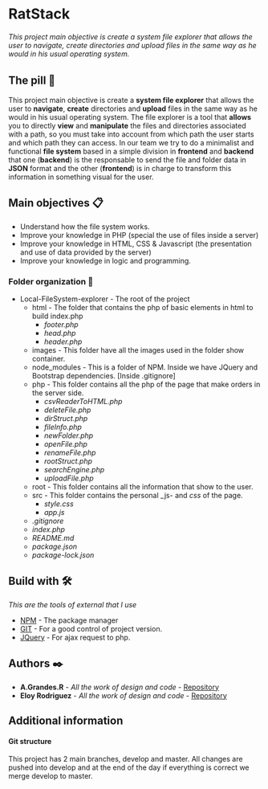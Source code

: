 # RatStack
###### This project main objective is create a system file explorer that allows the user to navigate, create directories and upload files in the same way as he would in his usual operating system.

## The pill 🚀
This project main objective is create a **system file explorer** that allows the user to **navigate**, **create** directories and **upload** files in the same way as he would in his usual operating system.
The file explorer is a tool that **allows** you to directly **view** and **manipulate** the files and directories associated with a path, so you must take into account from which path the user starts and which path they can access.
In our team we try to do a minimalist and functional **file system** based in a simple division in **frontend** and **backend** that one (**backend**) is the responsable to send the file and folder data in **JSON** format and the other (**frontend**) is in charge to transform this information in something visual for the user.


## Main objectives 📋
* Understand how the file system works.
* Improve your knowledge in PHP (special the use of files inside a server)
* Improve your knowledge in HTML, CSS & Javascript (the presentation and use of data provided by the server)
* Improve your knowledge in logic and programming.


### Folder organization 📂
- Local-FileSystem-explorer - The root of the project
    - html - The folder that contains the php of basic elements in html to build index.php
        - _footer.php_
        - _head.php_
        - _header.php_
    - images - This folder have all the images used in the folder show container.
    - node_modules - This is a folder of NPM. Inside we have JQuery and Bootstrap dependencies. [Inside .gitignore]
    - php - This folder contains all the php of the page that make orders in the server side.
        - _csvReaderToHTML.php_
        - _deleteFile.php_
        - _dirStruct.php_
        - _fileInfo.php_
        - _newFolder.php_
        - _openFile.php_
        - _renameFile.php_
        - _rootStruct.php_
        - _searchEngine.php_
        - _uploadFile.php_
    - root - This folder contains all the information that show to the user.
    - src - This folder contains the personal _js- and _css_ of the page.
        - _style.css_
        - _app.js_
    - _.gitignore_
    - _index.php_
    - _README.md_
    - _package.json_
    - _package-lock.json_

## Build with 🛠️

_This are the tools of external that I use_

* [NPM](https://www.npmjs.com/) - The package manager
* [GIT](https://git-scm.com/) - For a good control of project version.
* [JQuery](https://jquery.com/) - For ajax request to php.


## Authors ✒️
* **A.Grandes.R** - *All the work of design and code* - [Repository](https://github.com/albert-grandes)
* **Eloy Rodriguez** - *All the work of design and code* - [Repository](https://github.com/eloyrdev)



## Additional information
#### Git structure
This project has 2 main branches, develop and master. All changes are pushed into develop and at the end of the day if everything is correct we merge develop to master.
